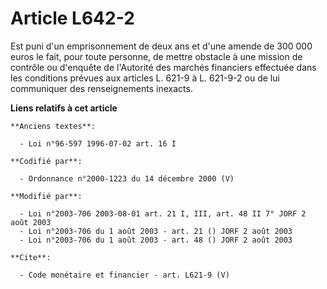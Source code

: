 # Article L642-2

Est puni d'un emprisonnement de deux ans et d'une amende de 300 000 euros le fait, pour toute personne, de mettre obstacle à
une mission de contrôle ou d'enquête de l'Autorité des marchés financiers effectuée dans les conditions prévues aux articles
L. 621-9 à L. 621-9-2 ou de lui communiquer des renseignements inexacts.

**Liens relatifs à cet article**

	**Anciens textes**:

	  - Loi n°96-597 1996-07-02 art. 16 I

	**Codifié par**:

	  - Ordonnance n°2000-1223 du 14 décembre 2000 (V)

	**Modifié par**:

	  - Loi n°2003-706 2003-08-01 art. 21 I, III, art. 48 II 7° JORF 2 août 2003
	  - Loi n°2003-706 du 1 août 2003 - art. 21 () JORF 2 août 2003
	  - Loi n°2003-706 du 1 août 2003 - art. 48 () JORF 2 août 2003

	**Cite**:

	  - Code monétaire et financier - art. L621-9 (V)
